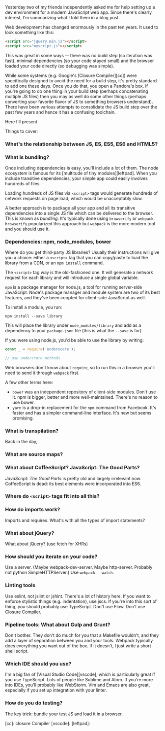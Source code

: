 Yesterday two of my friends independently asked me for help setting up a
dev environment for a modern JavaScript web app. Since there's clearly interest,
I'm summarizing what I told them in a blog post.

Web development has changed enormously in the past ten years. It used to look
something like this:

```html
<script src="jquery.min.js"></script>
<script src="myscript.js"></script>
```

This was great in some ways -- there was no build step (so iteration was fast),
minimal dependencies (so your code stayed small) and the browser loaded your
code directly (so debugging was simple).

While some systems (e.g. Google's [Closure Compiler][cc]) were specifically designed
to avoid the need for a build step, it's pretty standard to add one these days.
Once you do that, you open a Pandora's box. If you're going to do one thing in
your build step (perhaps concatenating multiple JS files) then you may as well
do some other things (perhaps converting your favorite flavor of JS to something
browsers understand). There have been various attempts to consolidate the JS
build step over the past few years and hence it has a confusing toolchain.

Here I'll present

Things to cover:

### What's the relationship between JS, ES, ES5, ES6 and HTML5?

### What is bundling?

Once including dependencies is easy, you'll include a lot of them. The node
ecosystem is famous for its [multitude of tiny modules][leftpad]. When you include
transitive dependencies, your simple app could easily involves hundreds of files.

Loading hundreds of JS files via `<script>` tags would generate hundreds of
network requests on page load, which would be unacceptably slow.

A better approach is to package all your app and all its transitive dependencies
into a single JS file which can be delivered to the browser. This is known as
_bundling_. It's typically done using `browserify` or `webpack`. `browserify`
popularized this approach but `webpack` is the more modern tool and you should
use it.

### Dependencies: npm, node_modules, bower

Where do you get third-party JS libraries? Usually their instructions will give
you a choice: either a `<script>` tag that you can copy/paste to load the library
from a CDN, or an `npm install` command.

The `<script>` tag way is the old-fashioned one. It will generate a network request
for each library and will introduce a single global variable.

`npm` is a package manager for node.js, a tool for running server-side JavaScript.
Node's package manager and module system are two of its best features, and they've
been coopted for client-side JavaScript as well.

To install a module, you run:

```
npm install --save library
```

This will place the library under `node_modules/library` and add as a dependency
to your `package.json` file (this is what the `--save` is for).

If you were using node.js, you'd be able to use the library by writing:

```js
const _ = require('underscore');

// use underscore methods
```

Web browsers don't know about `require`, so to run this in a browser you'll need
to send it through `webpack` first.

A few other terms here:

- `bower` was an independent repository of client-side modules. Don't use it.
    npm is bigger, better and more well-maintained. There's no reason to use bower.
- `yarn` is a drop-in replacement for the `npm` command from Facebook. It's
    faster and has a simpler command-line interface. It's new but seems promising.

### What is transpilation?

Back in the day, 

### What are source maps?

### What about CoffeeScript? JavaScript: The Good Parts?

_JavaScript: The Good Parts_ is pretty old and largely irrelevant now.
CoffeeScript is dead: its best elements were incorporated into ES6.

### Where do `<script>` tags fit into all this?

### How do imports work?

Imports and requires. What's with all the types of import statements?

### What about jQuery?

What about jQuery? (use fetch for XHRs)

### How should you iterate on your code?

Use a server.
(Maybe webpack-dev-server. Maybe http-server. Probably not python SimpleHTTPServer.)
Use `webpack --watch`.

### Linting tools

Use eslint, not jslint or jshint. There's a lot of history here.
If you want to enforce stylistic things (e.g. indentation), use jscs.
If you're into this sort of thing, you should probably use TypeScript.
Don't use Flow. Don't use Closure Compiler.

### Pipeline tools: What about Gulp and Grunt?

Don't bother. They don't do much for you that a Makefile wouldn't, and they
add a layer of separation between you and your tools. Webpack typically does
everything you want out of the box. If it doesn't, I just write a short shell
script.

### Which IDE should you use?

I'm a big fan of [Visual Studio Code][vscode], which is particularly great if
you use TypeScript. Lots of people like Sublime and Atom. If you're more into
IDEs, you'll probably like WebStorm. Vim and Emacs are also great, especially
if you set up integration with your linter.

### How do you do testing?

The key trick: bundle your test JS and load it in a browser.

[cc]: closure Compiler
[vscode]:
[leftpad]:
